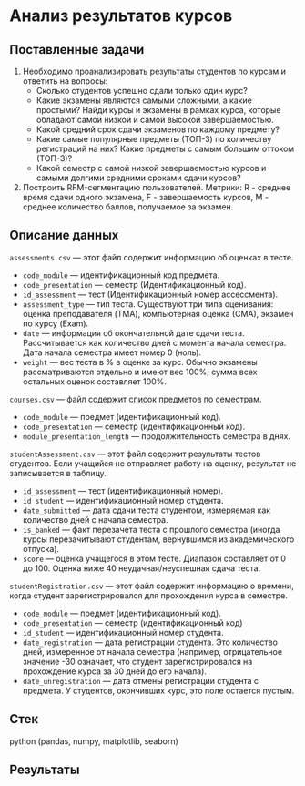 # Анализ результатов курсов 
## Поставленные задачи
1. Необходимо проанализировать результаты студентов по курсам и ответить на вопросы:
   * Сколько студентов успешно сдали только один курс?
   * Какие экзамены являются самыми сложными, а какие простыми? Найди курсы и экзамены в рамках курса, которые обладают самой низкой и самой высокой завершаемостью.
   * Какой средний срок сдачи экзаменов по каждому предмету?
   * Какие самые популярные предметы (ТОП-3) по количеству регистраций на них? Какие предметы с самым большим оттоком (ТОП-3)?
   * Какой семестр с самой низкой завершаемостью курсов и самыми долгими средними сроками сдачи курсов?
2. Построить RFM-сегментацию пользователей. Метрики: R - среднее время сдачи одного экзамена, F - завершаемость курсов, M - среднее количество баллов, получаемое за экзамен.
## Описание данных
`assessments.csv` — этот файл содержит информацию об оценках в тесте.
* `code_module` — идентификационный код предмета.
* `code_presentation` — семестр (Идентификационный код).
* `id_assessment` — тест (Идентификационный номер ассессмента).
* `assessment_type` — тип теста. Существуют три типа оценивания: оценка преподавателя (TMA), компьютерная оценка (СМА), экзамен по курсу (Exam).
* `date` — информация об окончательной дате сдачи теста. Рассчитывается как количество дней с момента начала семестра. Дата начала семестра имеет номер 0 (ноль).
* `weight` — вес теста в % в оценке за курс. Обычно экзамены рассматриваются отдельно и имеют вес 100%; сумма всех остальных оценок составляет 100%.

`courses.csv` — файл содержит список предметов по семестрам.
* `code_module` — предмет (идентификационный код).
* `code_presentation` — семестр (идентификационный код).
* `module_presentation_length` — продолжительность семестра в днях.

`studentAssessment.csv` — этот файл содержит результаты тестов студентов. Если учащийся не отправляет работу на оценку, результат не записывается в таблицу.
* `id_assessment` — тест (идентификационный номер).
* `id_student` — идентификационный номер студента.
* `date_submitted` — дата сдачи теста студентом, измеряемая как количество дней с начала семестра.
* `is_banked` — факт перезачета теста с прошлого семестра (иногда курсы перезачитывают студентам, вернувшимся из академического отпуска).
* `score` — оценка учащегося в этом тесте. Диапазон составляет от 0 до 100. Оценка ниже 40 неудачная/неуспешная сдача теста.

`studentRegistration.csv` — этот файл содержит информацию о времени, когда студент зарегистрировался для прохождения курса в семестре.
* `code_module` — предмет (идентификационный код).
* `code_presentation` — семестр (идентификационный код)
* `id_student` — идентификационный номер студента.
* `date_registration` — дата регистрации студента. Это количество дней, измеренное от начала семестра (например, отрицательное значение -30 означает, что студент зарегистрировался на прохождение курса за 30 дней до его начала).
* `date_unregistration` — дата отмены регистрации студента с предмета. У студентов, окончивших курс, это поле остается пустым.
## Стек
python (pandas, numpy, matplotlib, seaborn)
## Результаты
